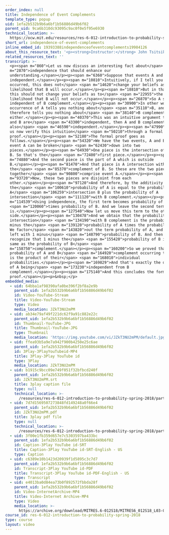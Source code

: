```yaml
---
order_index: null
title: Independence of Event Complements
template_type: popup
uid: 1efa2b532b9b6a6bf1b56886d49b6f02
parent_uid: 9ca6b310dc93095c9ac0f0e5f95e6930
technical_location: >-
  https://ocw.mit.edu/resources/res-6-012-introduction-to-probability-spring-2018/part-i-the-fundamentals/independence-of-event-complements
short_url: independence-of-event-complements
inline_embed_id: 19393388independenceofeventcomplements19984126
about_this_resource_text: '<p><strong>Instructor:</strong> John Tsitsiklis</p>'
related_resources_text: ''
transcript: >-
  <p><span m="860">Let us now discuss an interesting fact about</span> <span
  m="2870">independence that should enhance our
  understanding.</span></p><p><span m="6360">Suppose that events A and B are
  independent.</span></p><p><span m="10810">Intuitively, if I tell you that A
  occurred, this does not</span> <span m="14620">change your beliefs as to the
  likelihood that B will occur.</span></p><p><span m="18810">But in that case,
  this should not change your beliefs as to</span> <span m="22955">the
  likelihood that B will not occur.</span></p><p><span m="26870">So A should be
  independent of B complement.</span></p><p><span m="30900">In other words, the
  occurrence of A tells you nothing about</span> <span m="35110">B, and
  therefore tells you nothing about</span> <span m="38140">B complement
  either.</span></p><p><span m="40370">This was an intuitive argument that if A
  and B are</span> <span m="43300">independent, then A and B complement are
  also</span> <span m="46590">independent.</span></p><p><span m="47990">But let
  us now verify this intuition</span> <span m="50210">through a formal
  proof.</span></p><p><span m="52180">The formal proof goes as
  follows.</span></p><p><span m="54320">We have the two events, A and B. And
  event A can be broken</span> <span m="62430">down into two
  pieces.</span></p><p><span m="64930">One piece is the intersection of A with
  B. So that's the</span> <span m="72400">first piece.</span></p><p><span
  m="74880">And the second piece is the part of A which is outside
  B.</span></p><p><span m="81470">And that piece is A intersection with
  the</span> <span m="85370">complement of B. So these are the two pieces that
  together</span> <span m="90800">comprise event A.</span></p><p><span
  m="93720">Now, these two pieces are disjoint from each
  other.</span></p><p><span m="97120">And therefore, by the additivity axiom,
  the</span> <span m="100610">probability of A is equal to the probability of
  A</span> <span m="106259">intersection B plus the probability of A
  intersection</span> <span m="111120">with B complement.</span></p><p><span
  m="114539">Using independence, the first term becomes probability of A</span>
  <span m="120060">times probability of B. And we leave the second term as
  is.</span></p><p><span m="127540">Now let us move this term to the other
  side.</span></p><p><span m="130478">And we obtain that the probability of A
  intersection</span> <span m="134190">with B complement is the probability of A
  minus the</span> <span m="139120">probability of A times the probability of B.
  We factor</span> <span m="143820">out the term probability of A, and we are
  left with 1 minus</span> <span m="148790">probability of B. And then we
  recognize that 1 minus the</span> <span m="155420">probability of B is the
  same as the probability of B</span> <span
  m="158750">complement.</span></p><p><span m="160200">So we proved that the
  probability of A and B</span> <span m="164920">complement occurring together
  is the product of their</span> <span m="168010">individual
  probabilities.</span></p><p><span m="169829">And that's exactly the definition
  of A being</span> <span m="173230">independent from B
  complement.</span></p><p><span m="175140">And this concludes the formal
  proof.</span></p><p>&nbsp;</p>
embedded_media:
  - uid: 64bba1af98390afa0be396f2bf8a2e9b
    parent_uid: 1efa2b532b9b6a6bf1b56886d49b6f02
    id: Video-YouTube-Stream
    title: Video-YouTube-Stream
    type: Video
    media_location: JZkT3NU2mPM
  - uid: ab34e79af49f221dc62f9a91c882e22c
    parent_uid: 1efa2b532b9b6a6bf1b56886d49b6f02
    id: Thumbnail-YouTube-JPG
    title: Thumbnail-YouTube-JPG
    type: Thumbnail
    media_location: 'https://img.youtube.com/vi/JZkT3NU2mPM/default.jpg'
  - uid: ffea93b5a9e7a942f900b4250e25c6ae
    parent_uid: 1efa2b532b9b6a6bf1b56886d49b6f02
    id: 3Play-3PlayYouTubeid-MP4
    title: 3Play-3Play YouTube id
    type: 3Play
    media_location: JZkT3NU2mPM
  - uid: b1915c9bcc09e749f051f32bfbcd240f
    parent_uid: 1efa2b532b9b6a6bf1b56886d49b6f02
    id: JZkT3NU2mPM.srt
    title: 3play caption file
    type: null
    technical_location: >-
      /resources/res-6-012-introduction-to-probability-spring-2018/part-i-the-fundamentals/independence-of-event-complements/JZkT3NU2mPM.srt
  - uid: 7d7d1569507273848fd149248a0f66e4
    parent_uid: 1efa2b532b9b6a6bf1b56886d49b6f02
    id: JZkT3NU2mPM.pdf
    title: 3play pdf file
    type: null
    technical_location: >-
      /resources/res-6-012-introduction-to-probability-spring-2018/part-i-the-fundamentals/independence-of-event-complements/JZkT3NU2mPM.pdf
  - uid: 3f00e1fb359d657e7c5303597ba433bc
    parent_uid: 1efa2b532b9b6a6bf1b56886d49b6f02
    id: Caption-3Play YouTube id-SRT
    title: Caption-3Play YouTube id-SRT-English - US
    type: Caption
  - uid: c6389e10b1423d20939f1d5895c3c7d7
    parent_uid: 1efa2b532b9b6a6bf1b56886d49b6f02
    id: Transcript-3Play YouTube id-PDF
    title: Transcript-3Play YouTube id-PDF-English - US
    type: Transcript
  - uid: e4013ba0d84ea73b0f892572fbbda28f
    parent_uid: 1efa2b532b9b6a6bf1b56886d49b6f02
    id: Video-InternetArchive-MP4
    title: Video-Internet Archive-MP4
    type: Video
    media_location: >-
      https://archive.org/download/MITRES.6-012S18/MITRES6_012S18_L03-04_300k.mp4
course_id: res-6-012-introduction-to-probability-spring-2018
type: course
layout: video
---
```

